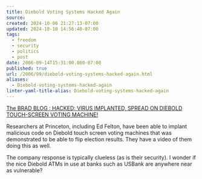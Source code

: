 ```yaml
---
title: Diebold Voting Systems Hacked Again
source: 
created: 2024-10-06 21:27:13-07:00
updated: 2024-10-10 14:56:40-07:00
tags:
  - freedom
  - security
  - politics
  - post
date: 2006-09-14T15:31:00.000-07:00
published: true
url: /2006/09/diebold-voting-systems-hacked-again.html
aliases:
  - Diebold-voting-systems-hacked-again
linter-yaml-title-alias: Diebold-voting-systems-hacked-again
---
```



[The BRAD BLOG : HACKED: VIRUS IMPLANTED, SPREAD ON DIEBOLD TOUCH-SCREEN VOTING MACHINE!](http://www.bradblog.com/?p=3467 "The BRAD BLOG : HACKED: VIRUS IMPLANTED, SPREAD ON DIEBOLD TOUCH-SCREEN VOTING MACHINE!")  
  
Researchers at Princeton, including Ed Felton, have been able to implant malicious code on Diebold touch screen voting machines that was demonstrated to be able to flip election results. They have a video of them doing this as well.  
  
The company response is typically clueless (as is their security). I wonder if the nice Diebold ATMs in use at banks such as USBank are anywhere near as vulnerable?